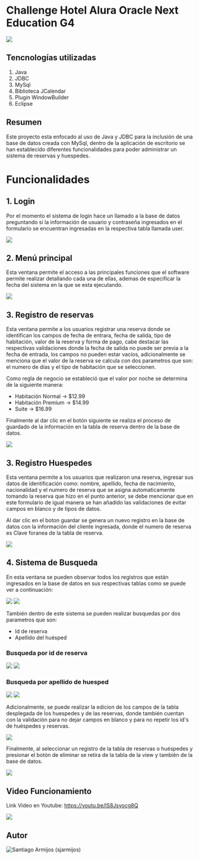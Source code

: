 # Challenge Hotel Alura Oracle Next Education G4
![](imgRepositorio/aH-150px.png)

## Tencnologías utilizadas

1. Java
2. JDBC
3. MySql
4. Biblioteca JCalendar
5. Plugin WindowBuilder
6. Eclipse

## Resumen

Este proyecto esta enfocado al uso de Java y JDBC para la inclusión de una base de datos creada con MySql, dentro 
de la aplicación de escritorio se han establecido diferentes funcionalidades para poder administrar un sistema de 
reservas y huespedes.

# Funcionalidades

## 1. Login

Por el momento el sistema de login hace un llamado a la base de datos preguntando si la información de usuario y contraseña
ingresados en el formulario se encuentran ingresadas en la respectiva tabla llamada user.

![](imgRepositorio/ventana-login.png)

## 2. Menú principal

Esta ventana permite el acceso a las principales funciones que el software permite realizar detallando cada una de ellas,
ademas de especificar la fecha del sistema en la que se esta ejecutando.

![](imgRepositorio/ventana-principal.png)

## 3. Registro de reservas

Esta ventana permite a los usuarios registrar una reserva donde se identifican los campos de fecha de entrara, fecha de salida,
tipo de habitación, valor de la reserva y forma de pago, cabe destacar las respectivas validaciones donde la fecha de salida no 
puede ser previa a la fecha de entrada, los campos no pueden estar vacíos, adicionalmente se menciona que el valor de la reserva
se calcula con dos parametros que son: el numero de días y el tipo de habitación que se seleccionen.

Como regla de negocio se estableció que el valor por noche se determina de la siguiente manera:
  * Habitación Normal -> $12.99
  * Habitación Premium -> $14.99
  * Suite -> $16.99

Finalmente al dar clic en el botón siguiente se realiza el proceso de guardado de la información en la tabla de reserva dentro 
de la base de datos.

![](imgRepositorio/ventana-reservas.png)

## 3. Registro Huespedes

Esta ventana permite a los usuarios que realizaron una reserva, ingresar sus datos de identificación como: nombre, apellido, 
fecha de nacimiento, nacionalidad y el numero de reserva que se asigna automaticamente tomando la reserva que hizo en el punto
anterior, se debe mencionar que en este formulario de igual manera se han añadido las validaciones de evitar campos en blanco y
de tipos de datos.

Al dar clic en el boton guardar se genera un nuevo registro en la base de datos con la información del cliente ingresada, donde 
el numero de reserva es Clave foranea de la tabla de reserva.

![](imgRepositorio/ventana-Huespedes.png)

## 4. Sistema de Busqueda

En esta ventana se pueden observar todos los registros que están ingresados en la base de datos en sus respectivas tablas como se
puede ver a continuación:

![](imgRepositorio/ventana-listar-reservas.png) ![](imgRepositorio/Ventana-listar-huespedes.png)

También dentro de este sistema se pueden realizar busquedas por dos parametros que son:
 * Id de reserva
 * Apellido del huésped

### Busqueda por id de reserva

![](imgRepositorio/Busqueda-huesped-por-id-reserva.png)  ![](imgRepositorio/busqueda-reserva-por-id.png)

### Busqueda por apellido de huesped

![](imgRepositorio/Busqueda-huesped-por-apellido.png)  ![](imgRepositorio/busqueda-reserva-por-apellido-huesped.png)

Adicionalmente, se puede realizar la edicion de los campos de la tabla desplegada de los huespedes y de las reservas, donde también 
cuentan con la validación para no dejar campos en blanco y para no repetir los id's de huéspedes y reservas.

![](imgRepositorio/confirmacion-de-edicion.png)

Finalmente, al seleccionar un registro de la tabla de reservas o huéspedes y presionar el botón de eliminar se retira de la tabla de la view
y también de la base de datos.

![](imgRepositorio/confirmacion-eliminacion.png)

## Video Funcionamiento

Link Video en Youtube: https://youtu.be/lS8Jsyocg8Q

![](imgRepositorio/gifFuncionamiento.gif)

## Autor

![Santiago Armijos (sjarmijos)](https://github.com/sjarmijos)
















